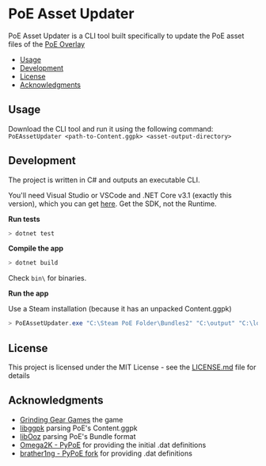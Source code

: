 # PoE Asset Updater

PoE Asset Updater is a CLI tool built specifically to update the PoE asset files of the [PoE Overlay](https://github.com/PoE-Overlay-Community/PoE-Overlay-Community-Fork)

<!-- TOC -->
- [Usage](#usage)
- [Development](#development)
- [License](#license)
- [Acknowledgments](#acknowledgments)
<!-- /TOC -->

## Usage

Download the CLI tool and run it using the following command:  
`PoEAssetUpdater <path-to-Content.ggpk> <asset-output-directory>`

## Development

The project is written in C# and outputs an executable CLI.

You'll need Visual Studio or VSCode and .NET Core v3.1 (exactly this version),
which you can get [here](https://dotnet.microsoft.com/download/dotnet).
Get the SDK, not the Runtime.

**Run tests**

```powershell
> dotnet test
```

**Compile the app**

```powershell
> dotnet build
```

Check `bin\` for binaries.

**Run the app**

Use a Steam installation (because it has an unpacked Content.ggpk)

```powershell
> PoEAssetUpdater.exe "C:\Steam PoE Folder\Bundles2" "C:\output" "C:\local-static-poe" "C:\Repos\PoE-Asset-Updater\Resources\stable.py"
```

## License

This project is licensed under the MIT License - see the [LICENSE.md](LICENSE.md) file for details

## Acknowledgments

* [Grinding Gear Games](https://www.pathofexile.com/) the game
* [libggpk](https://github.com/MuxaJIbI4/libggpk) parsing PoE's Content.ggpk
* [libOoz](https://github.com/zao/ooz) parsing PoE's Bundle format
* [Omega2K - PyPoE](https://github.com/OmegaK2/PyPoE) for providing the initial .dat definitions
* [brather1ng - PyPoE fork](https://github.com/brather1ng/PyPoE) for providing .dat definitions
